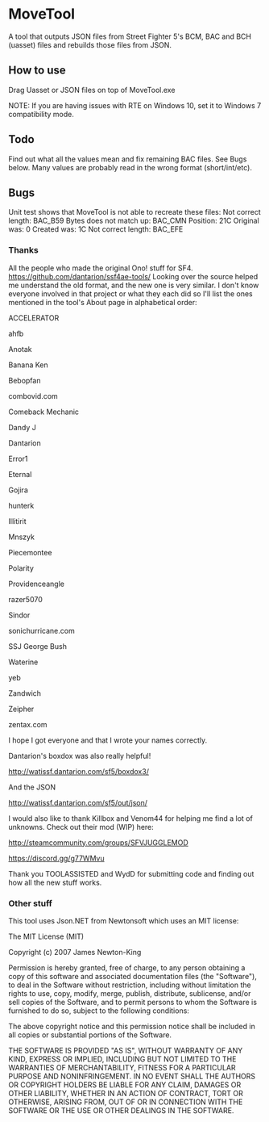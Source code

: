 # MoveTool
A tool that outputs JSON files from Street Fighter 5's BCM, BAC and BCH (uasset) files and rebuilds those files from JSON.

## How to use
Drag Uasset or JSON files on top of MoveTool.exe

NOTE: If you are having issues with RTE on Windows 10, set it to Windows 7 compatibility mode.

## Todo
Find out what all the values mean and fix remaining BAC files. See Bugs below.
Many values are probably read in the wrong format (short/int/etc).

## Bugs
Unit test shows that MoveTool is not able to recreate these files:
  Not correct length: BAC_B59
  Bytes does not match up: BAC_CMN Position: 21C Original was: 0 Created was: 1C
  Not correct length: BAC_EFE
  
### Thanks
All the people who made the original Ono! stuff for SF4.
https://github.com/dantarion/ssf4ae-tools/
Looking over the source helped me understand the old format, and the new one is very similar.
I don't know everyone involved in that project or what they each did so I'll list the ones mentioned in the tool's About page in alphabetical order:

ACCELERATOR

ahfb

Anotak

Banana Ken

Bebopfan

combovid.com

Comeback Mechanic

Dandy J

Dantarion

Error1

Eternal

Gojira

hunterk

Illitirit

Mnszyk

Piecemontee

Polarity

Providenceangle

razer5070

Sindor

sonichurricane.com

SSJ George Bush

Waterine

yeb

Zandwich

Zeipher

zentax.com

I hope I got everyone and that I wrote your names correctly.


Dantarion's boxdox was also really helpful!

http://watissf.dantarion.com/sf5/boxdox3/

And the JSON

http://watissf.dantarion.com/sf5/out/json/


I would also like to thank Killbox and Venom44 for helping me find a lot of unknowns. Check out their mod (WIP) here:

http://steamcommunity.com/groups/SFVJUGGLEMOD

https://discord.gg/g77WMvu

Thank you TOOLASSISTED and WydD for submitting code and finding out how all the new stuff works.

### Other stuff
This tool uses Json.NET from Newtonsoft which uses an MIT license:

The MIT License (MIT)

Copyright (c) 2007 James Newton-King

Permission is hereby granted, free of charge, to any person obtaining a copy of this software and associated documentation files (the "Software"), to deal in the Software without restriction, including without limitation the rights to use, copy, modify, merge, publish, distribute, sublicense, and/or sell copies of the Software, and to permit persons to whom the Software is furnished to do so, subject to the following conditions:

The above copyright notice and this permission notice shall be included in all copies or substantial portions of the Software.

THE SOFTWARE IS PROVIDED "AS IS", WITHOUT WARRANTY OF ANY KIND, EXPRESS OR IMPLIED, INCLUDING BUT NOT LIMITED TO THE WARRANTIES OF MERCHANTABILITY, FITNESS FOR A PARTICULAR PURPOSE AND NONINFRINGEMENT. IN NO EVENT SHALL THE AUTHORS OR COPYRIGHT HOLDERS BE LIABLE FOR ANY CLAIM, DAMAGES OR OTHER LIABILITY, WHETHER IN AN ACTION OF CONTRACT, TORT OR OTHERWISE, ARISING FROM, OUT OF OR IN CONNECTION WITH THE SOFTWARE OR THE USE OR OTHER DEALINGS IN THE SOFTWARE.
